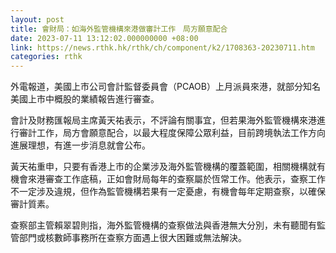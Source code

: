 ```yaml
---
layout: post
title: 會財局：如海外監管機構來港做審計工作　局方願意配合
date: 2023-07-11 13:12:02.000000000 +08:00
link: https://news.rthk.hk/rthk/ch/component/k2/1708363-20230711.htm
categories: rthk
---
```


外電報道，美國上市公司會計監督委員會（PCAOB）上月派員來港，就部分知名美國上市中概股的業績報告進行審查。

會計及財務匯報局主席黃天祐表示，不評論有關事宜，但若果海外監管機構來港進行審計工作，局方會願意配合，以最大程度保障公眾利益，目前跨境執法工作方向進展理想，有進一步消息就會公布。

黃天祐重申，只要有香港上市的企業涉及海外監管機構的覆蓋範圍，相關機構就有機會來港審查工作底稿，正如會財局每年的查察屬於恆常工作。他表示，查察工作不一定涉及違規，但作為監管機構若果有一定憂慮，有機會每年定期查察，以確保審計質素。

查察部主管賴翠碧則指，海外監管機構的查察做法與香港無大分別，未有聽聞有監管部門或核數師事務所在查察方面遇上很大困難或無法解決。
